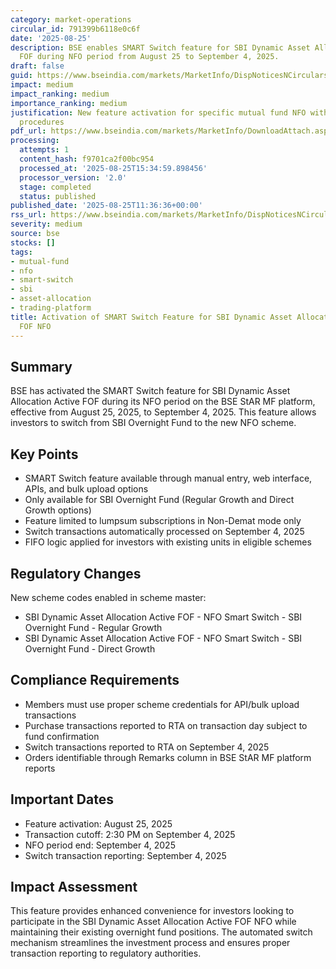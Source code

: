 ```yaml
---
category: market-operations
circular_id: 791399b6118e0c6f
date: '2025-08-25'
description: BSE enables SMART Switch feature for SBI Dynamic Asset Allocation Active
  FOF during NFO period from August 25 to September 4, 2025.
draft: false
guid: https://www.bseindia.com/markets/MarketInfo/DispNoticesNCirculars.aspx?Noticeid={D0656432-CF27-4301-917D-6739A885E595}&noticeno=20250825-24&dt=08/25/2025&icount=24&totcount=65&flag=0
impact: medium
impact_ranking: medium
importance_ranking: medium
justification: New feature activation for specific mutual fund NFO with defined operational
  procedures
pdf_url: https://www.bseindia.com/markets/MarketInfo/DownloadAttach.aspx?id=20250825-24&attachedId=
processing:
  attempts: 1
  content_hash: f9701ca2f00bc954
  processed_at: '2025-08-25T15:34:59.898456'
  processor_version: '2.0'
  stage: completed
  status: published
published_date: '2025-08-25T11:36:36+00:00'
rss_url: https://www.bseindia.com/markets/MarketInfo/DispNoticesNCirculars.aspx?Noticeid={D0656432-CF27-4301-917D-6739A885E595}&noticeno=20250825-24&dt=08/25/2025&icount=24&totcount=65&flag=0
severity: medium
source: bse
stocks: []
tags:
- mutual-fund
- nfo
- smart-switch
- sbi
- asset-allocation
- trading-platform
title: Activation of SMART Switch Feature for SBI Dynamic Asset Allocation Active
  FOF NFO
---
```


## Summary

BSE has activated the SMART Switch feature for SBI Dynamic Asset Allocation Active FOF during its NFO period on the BSE StAR MF platform, effective from August 25, 2025, to September 4, 2025. This feature allows investors to switch from SBI Overnight Fund to the new NFO scheme.

## Key Points

- SMART Switch feature available through manual entry, web interface, APIs, and bulk upload options
- Only available for SBI Overnight Fund (Regular Growth and Direct Growth options)
- Feature limited to lumpsum subscriptions in Non-Demat mode only
- Switch transactions automatically processed on September 4, 2025
- FIFO logic applied for investors with existing units in eligible schemes

## Regulatory Changes

New scheme codes enabled in scheme master:
- SBI Dynamic Asset Allocation Active FOF - NFO Smart Switch - SBI Overnight Fund - Regular Growth
- SBI Dynamic Asset Allocation Active FOF - NFO Smart Switch - SBI Overnight Fund - Direct Growth

## Compliance Requirements

- Members must use proper scheme credentials for API/bulk upload transactions
- Purchase transactions reported to RTA on transaction day subject to fund confirmation
- Switch transactions reported to RTA on September 4, 2025
- Orders identifiable through Remarks column in BSE StAR MF platform reports

## Important Dates

- Feature activation: August 25, 2025
- Transaction cutoff: 2:30 PM on September 4, 2025
- NFO period end: September 4, 2025
- Switch transaction reporting: September 4, 2025

## Impact Assessment

This feature provides enhanced convenience for investors looking to participate in the SBI Dynamic Asset Allocation Active FOF NFO while maintaining their existing overnight fund positions. The automated switch mechanism streamlines the investment process and ensures proper transaction reporting to regulatory authorities.